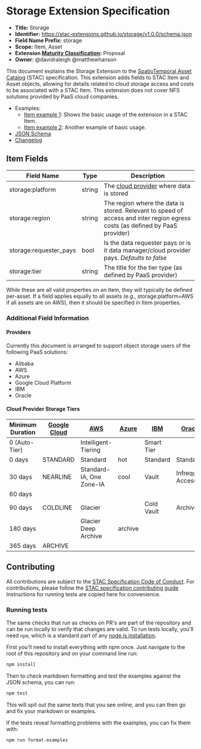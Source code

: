 # Storage Extension Specification

- **Title:** Storage
- **Identifier:** <https://stac-extensions.github.io/storage/v1.0.0/schema.json>
- **Field Name Prefix:** storage
- **Scope:** Item, Asset
- **Extension [Maturity Classification](https://github.com/radiantearth/stac-spec/tree/master/extensions/README.md#extension-maturity):** Proposal
- **Owner**: @davidraleigh @matthewhanson

This document explains the Storage Extension to the [SpatioTemporal Asset Catalog](https://github.com/radiantearth/stac-spec) (STAC) specification.
This extension adds fields to STAC Item and Asset objects, allowing for details related to cloud storage access and costs to be associated
with a STAC Item.  This extension does not cover NFS solutions provided by PaaS cloud companies.

- Examples:
  - [Item example 1](examples/item-naip.json): Shows the basic usage of the extension in a STAC Item.
  - [Item example 2](examples/item-nsl.json): Another example of basic usage.
- [JSON Schema](json-schema/schema.json)
- [Changelog](./CHANGELOG.md)

## Item Fields

| Field Name  | Type   | Description |
| ----------- | ------ | ----------- |
| storage:platform              | string    | The [cloud provider](#providers) where data is stored |
| storage:region                | string    | The region where the data is stored. Relevant to speed of access and inter region egress costs (as defined by PaaS provider) |
| storage:requester_pays        | bool      | Is the data requester pays or is it data manager/cloud provider pays. *Defaults to false* |
| storage:tier                  | string    | The title for the tier type (as defined by PaaS provider) |

While these are all valid properties on an Item, they will typically be defined per-asset. If a field applies equally
to all assets (e.g., storage:platform=AWS if all assets are on AWS), then it should be specified in Item properties.

### Additional Field Information

#### Providers
Currently this document is arranged to support object storage users of the following PaaS solutions:

- Alibaba
- AWS
- Azure
- Google Cloud Platform
- IBM
- Oracle

#### Cloud Provider Storage Tiers

| Minimum Duration | [Google Cloud](https://cloud.google.com/storage/docs/storage-classes) | [AWS](https://aws.amazon.com/s3/storage-classes/) | [Azure](https://docs.microsoft.com/en-us/azure/storage/blobs/storage-blob-storage-tiers)      | [IBM](https://cloud.ibm.com/objectstorage/create#pricing)  | [Oracle](https://www.oracle.com/cloud/storage/pricing.html) | [Alibaba](https://www.alibabacloud.com/product/oss/pricing) |
| ------------- | --------- | ------------------------ | ------- |----------  | ----------------- | ----------------- |
| 0 (Auto-Tier) |           | Intelligent-Tiering      |         | Smart Tier |
| 0 days        | STANDARD  | Standard                 | hot     | Standard   | Standard          | Standard          |
| 30 days       | NEARLINE  | Standard-IA, One Zone-IA | cool    | Vault      | Infrequent Access | Infrequent Access |
| 60 days       |           |                          |         |            |                   | Archive           |
| 90 days       | COLDLINE  | Glacier                  |         | Cold Vault | Archive           | |
| 180 days      |           | Glacier Deep Archive     | archive |            |                   | Cold Archive |
| 365 days      | ARCHIVE   |                          |         |            |                   | |


## Contributing

All contributions are subject to the
[STAC Specification Code of Conduct](https://github.com/radiantearth/stac-spec/blob/master/CODE_OF_CONDUCT.md).
For contributions, please follow the
[STAC specification contributing guide](https://github.com/radiantearth/stac-spec/blob/master/CONTRIBUTING.md) Instructions
for running tests are copied here for convenience.

### Running tests

The same checks that run as checks on PR's are part of the repository and can be run locally to verify that changes are valid. 
To run tests locally, you'll need `npm`, which is a standard part of any [node.js installation](https://nodejs.org/en/download/).

First you'll need to install everything with npm once. Just navigate to the root of this repository and on 
your command line run:
```bash
npm install
```

Then to check markdown formatting and test the examples against the JSON schema, you can run:
```bash
npm test
```

This will spit out the same texts that you see online, and you can then go and fix your markdown or examples.

If the tests reveal formatting problems with the examples, you can fix them with:
```bash
npm run format-examples
```
